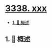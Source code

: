 # [3338. xxx](https://github.com/Tdahuyou/TNotes.leetcode/tree/main/notes/3338.%20xxx)

<!-- region:toc -->

- [1. 📝 概述](#1--概述)

<!-- endregion:toc -->

## 1. 📝 概述
